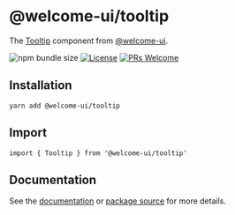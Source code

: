 # @welcome-ui/tooltip

The [Tooltip](https://welcome-ui.com/components/tooltip) component from [@welcome-ui](https://welcome-ui.com).

![npm bundle size](https://img.shields.io/bundlephobia/minzip/@welcome-ui/tooltip) [![License](https://img.shields.io/npm/l/welcome-ui.svg)](https://github.com/WTTJ/welcome-ui/blob/master/LICENSE) [![PRs Welcome](https://img.shields.io/badge/PRs-welcome-mediumspringgreen.svg)](ttps://github.com/WTTJ/welcome-ui/blob/master/CONTRIBUTING.mdx)

## Installation

    yarn add @welcome-ui/tooltip

## Import

    import { Tooltip } from '@welcome-ui/tooltip'

## Documentation

See the [documentation](https://welcome-ui.com/components/tooltip) or [package source](https://github.com/WTTJ/welcome-ui/tree/master/packages/Tooltip) for more details.
